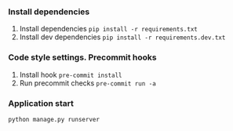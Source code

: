 ### Install dependencies
1. Install dependencies `pip install -r requirements.txt`
2. Install dev dependencies `pip install -r requirements.dev.txt`

### Code style settings. Precommit hooks
1. Install hook `pre-commit install`
2. Run precommit checks `pre-commit run -a`


### Application start
`python manage.py runserver`
